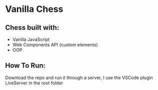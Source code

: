 # Vanilla Chess
## Chess built with:
- Vanilla JavaScript
- Web Components API (custom elements)
- OOP

## How To Run:
Download the repo and run it through a server, I use the VSCode plugin LiveServer in the root folder